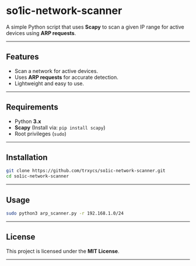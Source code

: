# **so1ic-network-scanner**  
A simple Python script that uses **Scapy** to scan a given IP range for active devices using **ARP requests**.

---

## Features  
-  Scan a network for active devices.  
-  Uses **ARP requests** for accurate detection.  
-  Lightweight and easy to use.  

---

##  Requirements  
- Python **3.x**  
- **Scapy** (Install via: `pip install scapy`)  
- Root privileges (`sudo`)  

---

##  Installation  
```bash
git clone https://github.com/trxycs/so1ic-network-scanner.git
cd so1ic-network-scanner
```

---

##  Usage  
```bash
sudo python3 arp_scanner.py -r 192.168.1.0/24
```

---

## License  
This project is licensed under the **MIT License**.  

---

